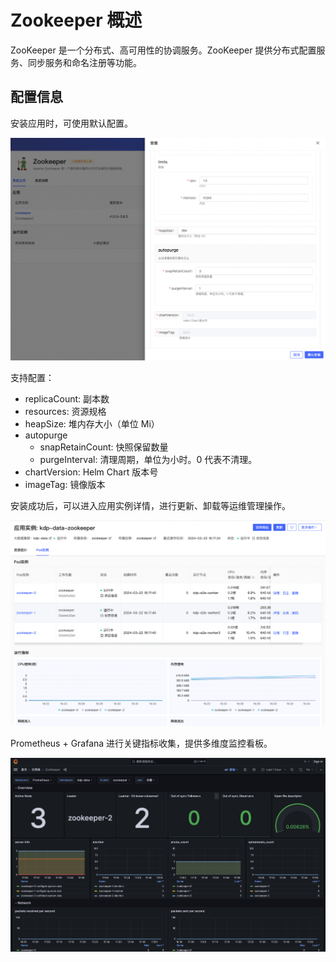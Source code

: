 # Zookeeper 概述

ZooKeeper 是一个分布式、高可用性的协调服务。ZooKeeper 提供分布式配置服务、同步服务和命名注册等功能。

## 配置信息

安装应用时，可使用默认配置。

<img src="./images/Overview-2024-03-22-16-13-00.png" />

支持配置：

- replicaCount: 副本数
- resources: 资源规格
- heapSize: 堆内存大小（单位 Mi）
- autopurge
  - snapRetainCount: 快照保留数量
  - purgeInterval: 清理周期，单位为小时。0 代表不清理。
- chartVersion: Helm Chart 版本号
- imageTag: 镜像版本

安装成功后，可以进入应用实例详情，进行更新、卸载等运维管理操作。

<img src="./images/Overview-2024-03-22-16-35-40.png" />

Prometheus + Grafana 进行关键指标收集，提供多维度监控看板。

<img src="./images/Overview-2024-03-22-17-54-23.png" />